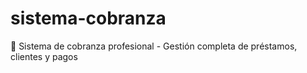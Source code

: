 # sistema-cobranza
🏦 Sistema de cobranza profesional - Gestión completa de préstamos, clientes y pagos
